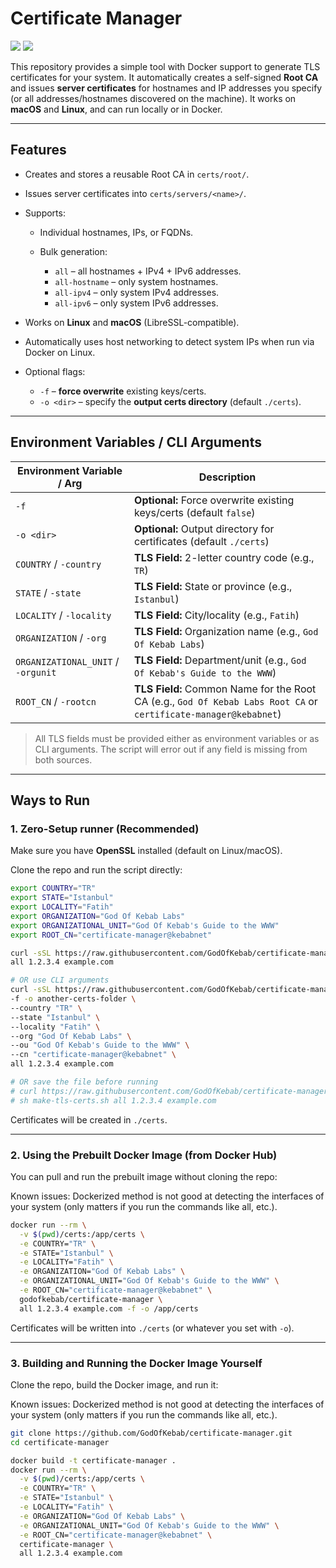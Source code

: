 # Certificate Manager

![](https://badgen.net/docker/pulls/godofkebab/certificate-manager)
![](https://badgen.net/docker/size/godofkebab/certificate-manager)

This repository provides a simple tool with Docker support to generate TLS certificates for your system.
It automatically creates a self-signed **Root CA** and issues **server certificates** for hostnames and IP addresses you specify (or all addresses/hostnames discovered on the machine).
It works on **macOS** and **Linux**, and can run locally or in Docker.

---

## Features

* Creates and stores a reusable Root CA in `certs/root/`.
* Issues server certificates into `certs/servers/<name>/`.
* Supports:

    * Individual hostnames, IPs, or FQDNs.
    * Bulk generation:

        * `all` – all hostnames + IPv4 + IPv6 addresses.
        * `all-hostname` – only system hostnames.
        * `all-ipv4` – only system IPv4 addresses.
        * `all-ipv6` – only system IPv6 addresses.
* Works on **Linux** and **macOS** (LibreSSL-compatible).
* Automatically uses host networking to detect system IPs when run via Docker on Linux.
* Optional flags:

    * `-f` – **force overwrite** existing keys/certs.
    * `-o <dir>` – specify the **output certs directory** (default `./certs`).

---

## Environment Variables / CLI Arguments

| Environment Variable / Arg         | Description                                                                                                      |
|------------------------------------|------------------------------------------------------------------------------------------------------------------|
| `-f`                               | **Optional:** Force overwrite existing keys/certs (default `false`)                                              |
| `-o <dir>`                         | **Optional:** Output directory for certificates (default `./certs`)                                              |
| `COUNTRY` / `-country`             | **TLS Field:** 2-letter country code (e.g., `TR`)                                                                |
| `STATE` / `-state`                 | **TLS Field:** State or province (e.g., `Istanbul`)                                                              |
| `LOCALITY` / `-locality`           | **TLS Field:** City/locality (e.g., `Fatih`)                                                                     |
| `ORGANIZATION` / `-org`            | **TLS Field:** Organization name (e.g., `God Of Kebab Labs`)                                                     |
| `ORGANIZATIONAL_UNIT` / `-orgunit` | **TLS Field:** Department/unit (e.g., `God Of Kebab's Guide to the WWW`)                                         |
| `ROOT_CN` / `-rootcn`              | **TLS Field:** Common Name for the Root CA (e.g., `God Of Kebab Labs Root CA` or `certificate-manager@kebabnet`) |


> All TLS fields must be provided either as environment variables or as CLI arguments. The script will error out if any field is missing from both sources.

---

## Ways to Run

### 1. Zero-Setup runner (Recommended)

Make sure you have **OpenSSL** installed (default on Linux/macOS).

Clone the repo and run the script directly:

```bash
export COUNTRY="TR"
export STATE="Istanbul"
export LOCALITY="Fatih"
export ORGANIZATION="God Of Kebab Labs"
export ORGANIZATIONAL_UNIT="God Of Kebab's Guide to the WWW"
export ROOT_CN="certificate-manager@kebabnet"

curl -sSL https://raw.githubusercontent.com/GodOfKebab/certificate-manager/refs/heads/main/make-tls-certs.sh | sh -s -- \
all 1.2.3.4 example.com

# OR use CLI arguments
curl -sSL https://raw.githubusercontent.com/GodOfKebab/certificate-manager/refs/heads/main/make-tls-certs.sh | sh -s -- \
-f -o another-certs-folder \
--country "TR" \
--state "Istanbul" \
--locality "Fatih" \
--org "God Of Kebab Labs" \
--ou "God Of Kebab's Guide to the WWW" \
--cn "certificate-manager@kebabnet" \
all 1.2.3.4 example.com

# OR save the file before running
# curl https://raw.githubusercontent.com/GodOfKebab/certificate-manager/refs/heads/main/make-tls-certs.sh -o make-tls-certs.sh
# sh make-tls-certs.sh all 1.2.3.4 example.com
```

Certificates will be created in `./certs`.

---

### 2. Using the Prebuilt Docker Image (from Docker Hub)

You can pull and run the prebuilt image without cloning the repo:

Known issues: Dockerized method is not good at detecting the interfaces of your system (only matters if you run the commands like all, etc.).

```bash
docker run --rm \
  -v $(pwd)/certs:/app/certs \
  -e COUNTRY="TR" \
  -e STATE="Istanbul" \
  -e LOCALITY="Fatih" \
  -e ORGANIZATION="God Of Kebab Labs" \
  -e ORGANIZATIONAL_UNIT="God Of Kebab's Guide to the WWW" \
  -e ROOT_CN="certificate-manager@kebabnet" \
  godofkebab/certificate-manager \
  all 1.2.3.4 example.com -f -o /app/certs
```

Certificates will be written into `./certs` (or whatever you set with `-o`).

---

### 3. Building and Running the Docker Image Yourself

Clone the repo, build the Docker image, and run it:

Known issues: Dockerized method is not good at detecting the interfaces of your system (only matters if you run the commands like all, etc.).

```bash
git clone https://github.com/GodOfKebab/certificate-manager.git
cd certificate-manager

docker build -t certificate-manager .
docker run --rm \
  -v $(pwd)/certs:/app/certs \
  -e COUNTRY="TR" \
  -e STATE="Istanbul" \
  -e LOCALITY="Fatih" \
  -e ORGANIZATION="God Of Kebab Labs" \
  -e ORGANIZATIONAL_UNIT="God Of Kebab's Guide to the WWW" \
  -e ROOT_CN="certificate-manager@kebabnet" \
  certificate-manager \
  all 1.2.3.4 example.com
```

